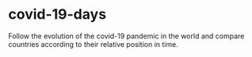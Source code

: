 # covid-19-days
Follow the evolution of the covid-19 pandemic in the world and compare countries according to their relative position in time.
